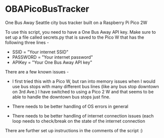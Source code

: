 # OBAPicoBusTracker
One Bus Away Seattle city bus tracker built on a Raspberry Pi Pico 2W 


To use this script, you need to have a One Bus Away API key.
Make sure to set up a file called secrets.py that is saved to the Pico W that has the following three lines -

- SSID = "Your internet SSID"
- PASSWORD = "Your internet password"
- APIKey = "Your One Bus Away API key"


There are a few known issues -
- I first tried this with a Pico W, but ran into memory issues when I would use bus stops with many different bus lines (like any bus stop downtown on 3rd Ave.)
  I have switched to using a Pico 2 W and that seems to be able to handle the downtown bus stops just fine. 

- There needs to be better handling of OS errors in general 

- There needs to be better handling of internet connection issues (each loop needs to check/break on the state of the internet connection

There are further set up instructions in the comments of the script :)
